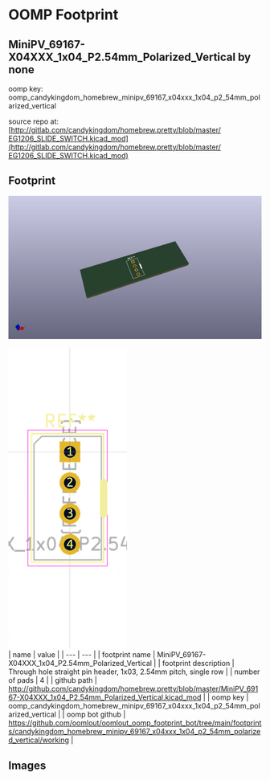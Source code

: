 # OOMP Footprint  
## MiniPV_69167-X04XXX_1x04_P2.54mm_Polarized_Vertical  by none  
  
oomp key: oomp_candykingdom_homebrew_minipv_69167_x04xxx_1x04_p2_54mm_polarized_vertical  
  
source repo at: [http://gitlab.com/candykingdom/homebrew.pretty/blob/master/‎EG1206‎_SLIDE_SWITCH.kicad_mod](http://gitlab.com/candykingdom/homebrew.pretty/blob/master/‎EG1206‎_SLIDE_SWITCH.kicad_mod)  
## Footprint  
  
[![working_kicad_pcb_3d.png](working_kicad_pcb_3d_600.png)](working_kicad_pcb_3d.png)  
  
[![working.png](working_600.png)](working.png)  
| name | value | 
| --- | --- | 
| footprint name | MiniPV_69167-X04XXX_1x04_P2.54mm_Polarized_Vertical | 
| footprint description | Through hole straight pin header, 1x03, 2.54mm pitch, single row | 
| number of pads | 4 | 
| github path | http://github.com/candykingdom/homebrew.pretty/blob/master/MiniPV_69167-X04XXX_1x04_P2.54mm_Polarized_Vertical.kicad_mod | 
| oomp key | oomp_candykingdom_homebrew_minipv_69167_x04xxx_1x04_p2_54mm_polarized_vertical | 
| oomp bot github | https://github.com/oomlout/oomlout_oomp_footprint_bot/tree/main/footprints/candykingdom_homebrew_minipv_69167_x04xxx_1x04_p2_54mm_polarized_vertical/working | 
## Images  
